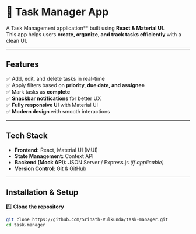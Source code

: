# 📌 Task Manager App 
A  Task Management application** built using **React & Material UI**.  
This app helps users **create, organize, and track tasks efficiently** with a clean UI.

---

## Features  
✅ Add, edit, and delete tasks in real-time  
✅ Apply filters based on **priority, due date, and assignee**  
✅ Mark tasks as **complete**  
✅ **Snackbar notifications** for better UX  
✅ **Fully responsive UI** with Material UI  
✅ **Modern design** with smooth interactions  

---

##  Tech Stack  
- **Frontend:** React, Material UI (MUI)  
- **State Management:** Context API  
- **Backend (Mock API):** JSON Server / Express.js *(if applicable)*  
- **Version Control:** Git & GitHub  

---

## Installation & Setup  

1️⃣ **Clone the repository**  
```sh
git clone https://github.com/Srinath-Vulkunda/task-manager.git
cd task-manager
